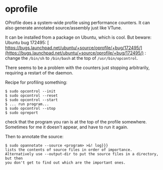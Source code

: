 # oprofile


OProfile does a system-wide profile using performance counters.  It can also generate annotated source/assembly just like VTune.  


It can be installed from a package on Ubuntu, which is cool.  But beware: Ubuntu bug 172495: [ https://bugs.launchpad.net/ubuntu/+source/oprofile/+bug/172495/](https://bugs.launchpad.net/ubuntu/+source/oprofile/+bug/172495/) : change the `/bin/sh` to `/bin/bash` at the top of `/usr/bin/opcontrol`.


There seems to be a problem with the counters just stopping arbitrarily, requiring a restart of the daemon.


Recipe for profiling something:

```wiki
$ sudo opcontrol --init
$ sudo opcontrol --reset
$ sudo opcontrol --start
$ ... run program...
$ sudo opcontrol --stop
$ sudo opreport
```


check that the program you ran is at the top of the profile somewhere.  Sometimes for me it doesn't appear, and have to run it again.


Then to annotate the source:

```wiki
$ sudo opannotate --source <program> >&! log}}}
lists the contents of source files in order of importance.  Alternatively use --output-dir to put the source files in a directory, but then 
you don't get to find out which are the important ones.
```